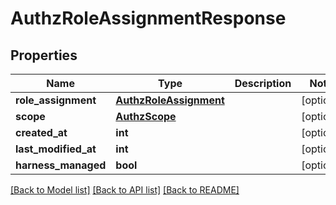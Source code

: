 # AuthzRoleAssignmentResponse

## Properties
Name | Type | Description | Notes
------------ | ------------- | ------------- | -------------
**role_assignment** | [**AuthzRoleAssignment**](AuthzRoleAssignment.md) |  | [optional] 
**scope** | [**AuthzScope**](AuthzScope.md) |  | [optional] 
**created_at** | **int** |  | [optional] 
**last_modified_at** | **int** |  | [optional] 
**harness_managed** | **bool** |  | [optional] 

[[Back to Model list]](../README.md#documentation-for-models) [[Back to API list]](../README.md#documentation-for-api-endpoints) [[Back to README]](../README.md)

